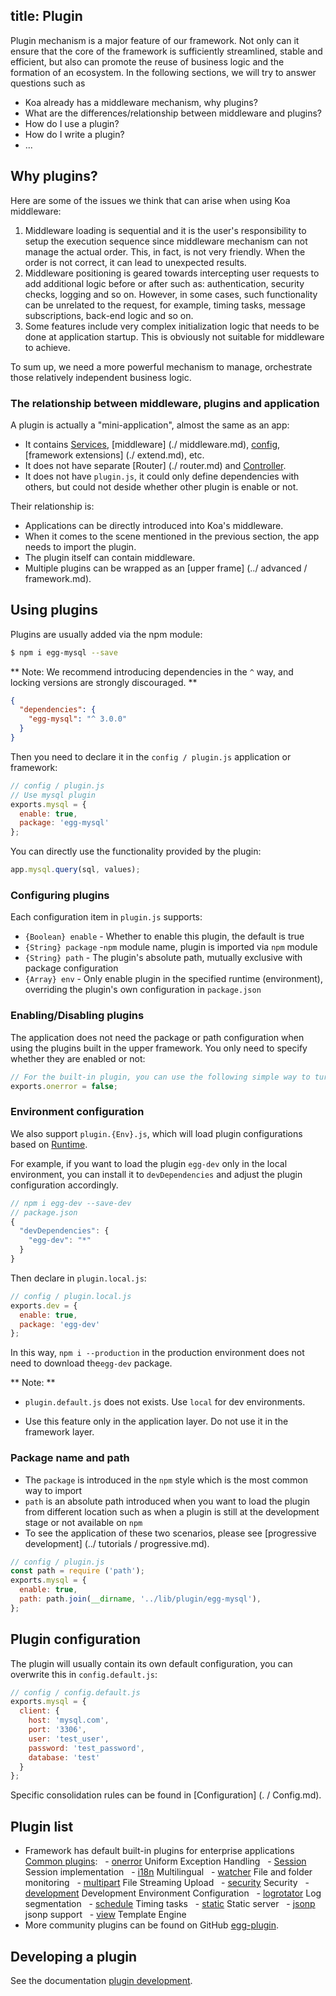 ## title: Plugin

Plugin mechanism is a major feature of our framework. Not only can it ensure that the core of the framework is sufficiently streamlined, stable and efficient, but also can promote the reuse of business logic and the formation of an ecosystem. In the following sections, we will try to answer questions such as

* Koa already has a middleware mechanism, why plugins?
* What are the differences/relationship between middleware and plugins?
* How do I use a plugin?
* How do I write a plugin?
* ...

## Why plugins?

Here are some of the issues we think that can arise when using Koa middleware:

1.  Middleware loading is sequential and it is the user's responsibility to setup the execution sequence since middleware mechanism can not manage the actual order. This, in fact, is not very friendly.
    When the order is not correct, it can lead to unexpected results.
2.  Middleware positioning is geared towards intercepting user requests to add additional logic before or after such as: authentication, security checks, logging and so on. However, in some cases, such functionality can be unrelated to the request, for example, timing tasks, message subscriptions, back-end logic and so on.
3.  Some features include very complex initialization logic that needs to be done at application startup. This is obviously not suitable for middleware to achieve.

To sum up, we need a more powerful mechanism to manage, orchestrate those relatively independent business logic.

### The relationship between middleware, plugins and application

A plugin is actually a "mini-application", almost the same as an app:

* It contains [Services](./service.md), [middleware] (./ middleware.md), [config](./config.md), [framework extensions] (./ extend.md), etc.
* It does not have separate [Router] (./ router.md) and [Controller](./controller.md).
* It does not have `plugin.js`, it could only define dependencies with others, but could not deside whether other plugin is enable or not.


Their relationship is:

* Applications can be directly introduced into Koa's middleware.
* When it comes to the scene mentioned in the previous section, the app needs to import the plugin.
* The plugin itself can contain middleware.
* Multiple plugins can be wrapped as an [upper frame] (../ advanced / framework.md).

## Using plugins

Plugins are usually added via the npm module:

```bash
$ npm i egg-mysql --save
```

** Note: We recommend introducing dependencies in the `^` way, and locking versions are strongly discouraged. **

```json
{
  "dependencies": {
    "egg-mysql": "^ 3.0.0"
  }
}
```

Then you need to declare it in the `config / plugin.js` application or framework:

```js
// config / plugin.js
// Use mysql plugin
exports.mysql = {
  enable: true,
  package: 'egg-mysql'
};
```

You can directly use the functionality provided by the plugin:

```js
app.mysql.query(sql, values);
```

### Configuring plugins

Each configuration item in `plugin.js` supports:

* `{Boolean} enable` - Whether to enable this plugin, the default is true
* `{String} package` -`npm` module name, plugin is imported via `npm` module
* `{String} path` - The plugin's absolute path, mutually exclusive with package configuration
* `{Array} env` - Only enable plugin in the specified runtime (environment), overriding the plugin's own configuration in `package.json`

### Enabling/Disabling plugins

The application does not need the package or path configuration when using the plugins built in the upper framework. You only need to specify whether they are enabled or not:

```js
// For the built-in plugin, you can use the following simple way to turn on or off
exports.onerror = false;
```

### Environment configuration

We also support `plugin.{Env}.js`, which will load plugin configurations based on [Runtime](../basics/env.md).

For example, if you want to load the plugin `egg-dev` only in the local environment, you can install it to `devDependencies` and adjust the plugin configuration accordingly.

```js
// npm i egg-dev --save-dev
// package.json
{
  "devDependencies": {
    "egg-dev": "*"
  }
}
```

Then declare in `plugin.local.js`:

```js
// config / plugin.local.js
exports.dev = {
  enable: true,
  package: 'egg-dev'
};
```

In this way, `npm i --production` in the production environment does not need to download the`egg-dev` package.

** Note: **

* `plugin.default.js` does not exists. Use `local` for dev environments.

* Use this feature only in the application layer. Do not use it in the framework layer.

### Package name and path

* The `package` is introduced in the `npm` style which is the most common way to import
* `path` is an absolute path introduced when you want to load the plugin from different location such as when a plugin is still at the development stage or not available on `npm`
* To see the application of these two scenarios, please see [progressive development] (../ tutorials / progressive.md).

```js
// config / plugin.js
const path = require ('path');
exports.mysql = {
  enable: true,
  path: path.join(__dirname, '../lib/plugin/egg-mysql'),
};
```

## Plugin configuration

The plugin will usually contain its own default configuration, you can overwrite this in `config.default.js`:

```js
// config / config.default.js
exports.mysql = {
  client: {
    host: 'mysql.com',
    port: '3306',
    user: 'test_user',
    password: 'test_password',
    database: 'test'
  }
};
```

Specific consolidation rules can be found in [Configuration] (. / Config.md).

## Plugin list

* Framework has default built-in plugins for enterprise applications [Common plugins](https://eggjs.org/zh-cn/plugins/):
    - [onerror](https://github.com/eggjs/egg-onerror) Uniform Exception Handling
    - [Session](https://github.com/eggjs/egg-session) Session implementation
    - [i18n](https://github.com/eggjs/egg-i18n) Multilingual
    - [watcher](https://github.com/eggjs/egg-watcher) File and folder monitoring
    - [multipart](https://github.com/eggjs/egg-multipart) File Streaming Upload
    - [security](https://github.com/eggjs/egg-security) Security
    - [development](https://github.com/eggjs/egg-development) Development Environment Configuration
    - [logrotator](https://github.com/eggjs/egg-logrotator) Log segmentation
    - [schedule](https://github.com/eggjs/egg-schedule) Timing tasks
    - [static](https://github.com/eggjs/egg-static) Static server
    - [jsonp](https://github.com/eggjs/egg-jsonp) jsonp support
    - [view](https://github.com/eggjs/egg-view) Template Engine
* More community plugins can be found on GitHub [egg-plugin](https://github.com/topics/egg-plugin).

## Developing a plugin

See the documentation [plugin development](../advanced/plugin.md).
